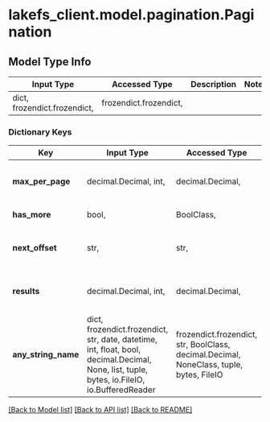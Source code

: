 # lakefs_client.model.pagination.Pagination

## Model Type Info
Input Type | Accessed Type | Description | Notes
------------ | ------------- | ------------- | -------------
dict, frozendict.frozendict,  | frozendict.frozendict,  |  | 

### Dictionary Keys
Key | Input Type | Accessed Type | Description | Notes
------------ | ------------- | ------------- | ------------- | -------------
**max_per_page** | decimal.Decimal, int,  | decimal.Decimal,  | Maximal number of entries per page | 
**has_more** | bool,  | BoolClass,  | Next page is available | 
**next_offset** | str,  | str,  | Token used to retrieve the next page | 
**results** | decimal.Decimal, int,  | decimal.Decimal,  | Number of values found in the results | 
**any_string_name** | dict, frozendict.frozendict, str, date, datetime, int, float, bool, decimal.Decimal, None, list, tuple, bytes, io.FileIO, io.BufferedReader | frozendict.frozendict, str, BoolClass, decimal.Decimal, NoneClass, tuple, bytes, FileIO | any string name can be used but the value must be the correct type | [optional]

[[Back to Model list]](../../README.md#documentation-for-models) [[Back to API list]](../../README.md#documentation-for-api-endpoints) [[Back to README]](../../README.md)

